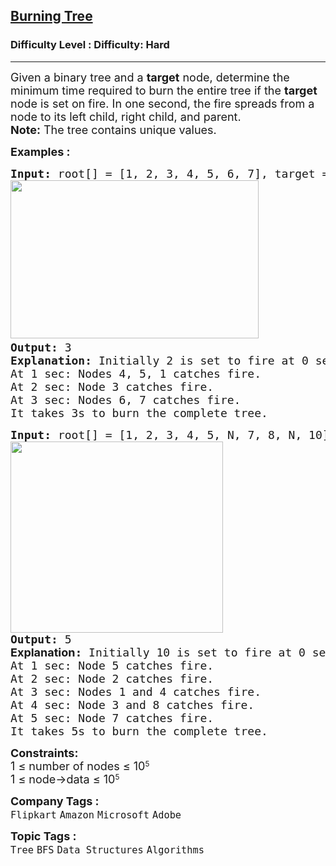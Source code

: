 <h2><a href="https://www.geeksforgeeks.org/problems/burning-tree/1?_gl=1*1hvdcy*_up*MQ..*_gs*MQ..&gclid=Cj0KCQjw0LDBBhCnARIsAMpYlArgSiTC4CkbU6TOB1ql9xCnC0XDGlbdZottkRNiiuXW_8Gt3gEL0aYaAnAbEALw_wcB&gbraid=0AAAAAC9yBkDH9Uge8UU-1AV6CxN2NEgVS">Burning Tree</a></h2><h3>Difficulty Level : Difficulty: Hard</h3><hr><div class="problems_problem_content__Xm_eO"><p><span style="font-size: 18px;">Given a binary tree and a <strong>target</strong> node, determine the minimum time required to burn the entire tree if the <strong>target </strong>node is set on fire. In one second, the fire spreads from a node to its left child, right child, and parent.<br><strong>Note:</strong> The tree contains unique values.</span></p>
<p><strong><span style="font-size: 18px;">Examples :&nbsp;</span></strong></p>
<pre><span style="font-size: 18px;"><strong style="font-size: 18px;">Input: </strong><span style="font-size: 18px;">root[] = [1, 2, 3, 4, 5, 6, 7], target = 2</span><strong style="font-size: 18px;"><br></strong><strong style="font-size: 18px;"><img src="https://media.geeksforgeeks.org/img-practice/prod/addEditProblem/702131/Web/Other/blobid0_1747048733.webp" width="397" height="253"> &nbsp;</strong></span>
<span style="font-size: 18px;"><strong>Output:</strong> 3</span>
<span style="font-size: 18px;"><strong>Explanation:</strong> Initially 2 is set to fire at 0 sec <br>At 1 sec: Nodes 4, 5, 1 catches fire.<br>At 2 sec: Node 3 catches fire.<br>At 3 sec: Nodes 6, 7 catches fire.<br>It takes 3s to burn the complete tree.</span></pre>
<pre><span style="font-size: 18px;"><strong>Input:</strong> <span class="hljs-variable">root</span><span class="hljs-punctuation">[</span><span class="hljs-punctuation">]</span> <span class="hljs-operator">=</span> <span class="hljs-punctuation">[</span><span class="hljs-number">1</span><span class="hljs-operator">,</span> <span class="hljs-number">2</span><span class="hljs-operator">,</span> <span class="hljs-number">3</span><span class="hljs-operator">,</span> <span class="hljs-number">4</span><span class="hljs-operator">,</span> <span class="hljs-number">5</span><span class="hljs-operator">,</span> <span class="hljs-built_in">N</span><span class="hljs-operator">,</span> <span class="hljs-number">7</span><span class="hljs-operator">,</span> <span class="hljs-number">8</span><span class="hljs-operator">,</span> <span class="hljs-built_in">N</span><span class="hljs-operator">,</span> <span class="hljs-number">10</span><span class="hljs-punctuation">]</span><span class="hljs-operator">, </span>target = 10<br></span><img src="https://media.geeksforgeeks.org/img-practice/prod/addEditProblem/702131/Web/Other/blobid1_1747048769.webp" width="340" height="306"><br><span style="font-size: 18px;"><strong style="font-size: 18px;">Output:</strong><span style="font-size: 18px;"> 5<br></span><strong style="font-size: 18px; font-family: -apple-system, BlinkMacSystemFont, 'Segoe UI', Roboto, Oxygen, Ubuntu, Cantarell, 'Open Sans', 'Helvetica Neue', sans-serif;">Explanation</strong><strong style="font-size: 18px;">: </strong><span style="font-size: 18px;">Initially 10 is set to fire at 0 sec </span><strong style="font-size: 18px;"><br></strong><span style="font-size: 18px;">At 1 sec: Node 5 catches fire.
At 2 sec: Node 2 catches fire.
At 3 sec: Nodes 1 and 4 catches fire.
At 4 sec: Node 3 and 8 catches fire.
At 5 sec: Node 7 catches fire.
It takes 5s to burn the complete tree.</span></span></pre>
<p><span style="font-size: 18px;"><strong>Constraints:</strong><br>1 ≤&nbsp;</span><span style="font-size: 18px;">number of nodes</span><span style="font-size: 18px;">&nbsp;≤ 10</span><sup>5<br></sup><span style="font-size: 18px;">1 ≤ node-&gt;data</span><span style="font-size: 18px;">&nbsp;≤ 10</span><sup>5</sup></p></div><p><span style=font-size:18px><strong>Company Tags : </strong><br><code>Flipkart</code>&nbsp;<code>Amazon</code>&nbsp;<code>Microsoft</code>&nbsp;<code>Adobe</code>&nbsp;<br><p><span style=font-size:18px><strong>Topic Tags : </strong><br><code>Tree</code>&nbsp;<code>BFS</code>&nbsp;<code>Data Structures</code>&nbsp;<code>Algorithms</code>&nbsp;